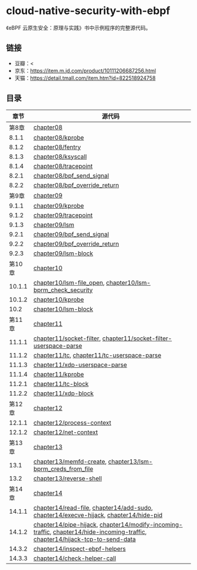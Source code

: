 # cloud-native-security-with-ebpf

《eBPF 云原生安全：原理与实践》书中示例程序的完整源代码。


## 链接

* 豆瓣：<
* 京东：<https://item.m.jd.com/product/10111206687256.html>
* 天猫：<https://detail.tmall.com/item.htm?id=822518924758>


## 目录

| 章节   | 源代码                                                                                                                                                                                                                                                                 |
|------|--------------------------------------------------------------------------------------------------------------------------------------------------------------------------------------------------------------------------------------------------------------------|
| 第8章  | [chapter08](chapter08)                                                                                                                                                                                                                                             |
| 8.1.1 | [chapter08/kprobe](chapter08/kprobe)                                                                                                                                                                                                                               |
| 8.1.2 | [chapter08/fentry](chapter08/fentry)                                                                                                                                                                                                                               |
| 8.1.3 | [chapter08/ksyscall](chapter08/ksyscall)                                                                                                                                                                                                                           |
| 8.1.4 | [chapter08/tracepoint](chapter08/tracepoint)                                                                                                                                                                                                                       |
| 8.2.1 | [chapter08/bpf_send_signal](chapter08/bpf_send_signal)                                                                                                                                                                                                             |
| 8.2.2 | [chapter08/bpf_override_return](chapter08/bpf_override_return)                                                                                                                                                                                                     |
| 第9章  | [chapter09](chapter09)                                                                                                                                                                                                                                             |
| 9.1.1 | [chapter09/kprobe](chapter09/kprobe)                                                                                                                                                                                                                               |
| 9.1.2 | [chapter09/tracepoint](chapter09/tracepoint)                                                                                                                                                                                                                       |
| 9.1.3 | [chapter09/lsm](chapter09/lsm)                                                                                                                                                                                                                                     |
| 9.2.1 | [chapter09/bpf_send_signal](chapter09/bpf_send_signal)                                                                                                                                                                                                             |
| 9.2.2 | [chapter09/bpf_override_return](chapter09/bpf_override_return)                                                                                                                                                                                                     |
| 9.2.3 | [chapter09/lsm-block](chapter09/lsm-block)                                                                                                                                                                                                                         |
| 第10章 | [chapter10](chapter10)                                                                                                                                                                                                                                             |
| 10.1.1 | [chapter10/lsm-file_open](chapter10/lsm-file_open), [chapter10/lsm-bprm_check_security](chapter10/lsm-bprm_check_security)                                                                                                                                         |
| 10.1.2 | [chapter10/kprobe](chapter10/kprobe)                                                                                                                                                                                                                               |
| 10.2 | [chapter10/lsm-block](chapter10/lsm-block)                                                                                                                                                                                                                         |
| 第11章 | [chapter11](chapter11)                                                                                                                                                                                                                                             |
| 11.1.1 | [chapter11/socket-filter](chapter11/socket-filter), [chapter11/socket-filter-userspace-parse](chapter11/socket-filter-userspace-parse)                                                                                                                             |
| 11.1.2 | [chapter11/tc](chapter11/tc), [chapter11/tc-userspace-parse](chapter11/tc-userspace-parse)                                                                                                                                                                         |
| 11.1.3 | [chapter11/xdp-userspace-parse](chapter11/xdp-userspace-parse)                                                                                                                                                                                                     |
| 11.1.4 | [chapter11/kprobe](chapter11/kprobe)                                                                                                                                                                                                                               |
| 11.2.1 | [chapter11/tc-block](chapter11/tc-block)                                                                                                                                                                                                                           |
| 11.2.2 | [chapter11/xdp-block](chapter11/xdp-block)                                                                                                                                                                                                                         |
| 第12章 | [chapter12](chapter12)                                                                                                                                                                                                                                             |
| 12.1.1 | [chapter12/process-context](chapter12/process-context)                                                                                                                                                                                                             |
| 12.1.2 | [chapter12/net-context](chapter12/net-context)                                                                                                                                                                                                                     |
| 第13章 | [chapter13](chapter13)                                                                                                                                                                                                                                             |
| 13.1 | [chapter13/memfd-create](chapter13/memfd-create), [chapter13/lsm-bprm_creds_from_file](chapter13/lsm-bprm_creds_from_file)                                                                                                                                         |
| 13.2 | [chapter13/reverse-shell](chapter13/reverse-shell)                                                                                                                                                                                                                 |
| 第14章 | [chapter14](chapter14)                                                                                                                                                                                                                                             |
| 14.1.1 | [chapter14/read-file](chapter14/read-file), [chapter14/add-sudo](chapter14/add-sudo), [chapter14/execve-hijack](chapter14/execve-hijack), [chapter14/hide-pid](chapter14/hide-pid)                                                                                 |
| 14.1.2 | [chapter14/pipe-hijack](chapter14/pipe-hijack), [chapter14/modify-incoming-traffic](chapter14/modify-incoming-traffic), [chapter14/hide-incoming-traffic](chapter14/hide-incoming-traffic), [chapter14/hijack-tcp-to-send-data](chapter14/hijack-tcp-to-send-data) |
| 14.3.2 | [chapter14/inspect-ebpf-helpers](chapter14/inspect-ebpf-helpers)                                                                                                                                                                                                   |
| 14.3.3 | [chapter14/check-helper-call](chapter14/check-helper-call)                                                                                                                                                                                                         |
